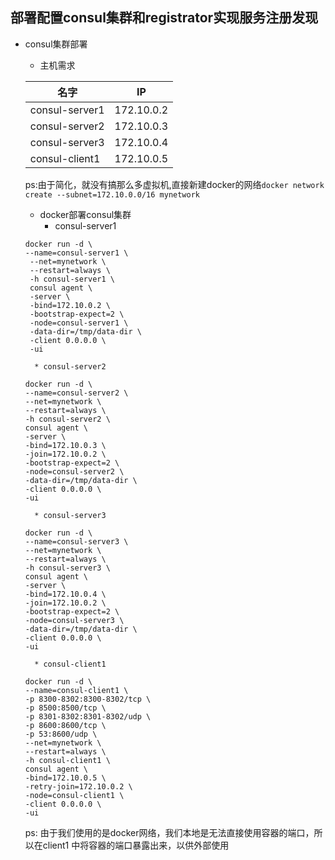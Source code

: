 部署配置consul集群和registrator实现服务注册发现
---
* consul集群部署
    * 主机需求
    
    名字|IP
    ---|---
    consul-server1|172.10.0.2
    consul-server2|172.10.0.3
    consul-server3|172.10.0.4
    consul-client1|172.10.0.5

    ps:由于简化，就没有搞那么多虚拟机,直接新建docker的网络`docker network create --subnet=172.10.0.0/16 mynetwork`
    
    * docker部署consul集群
        * consul-server1
    ```
    docker run -d \
    --name=consul-server1 \
     --net=mynetwork \
     --restart=always \
     -h consul-server1 \
     consul agent \
     -server \
     -bind=172.10.0.2 \
     -bootstrap-expect=2 \
     -node=consul-server1 \
     -data-dir=/tmp/data-dir \
     -client 0.0.0.0 \
     -ui
     ```
        * consul-server2
     ```
     docker run -d \
    --name=consul-server2 \
     --net=mynetwork \
     --restart=always \
     -h consul-server2 \
     consul agent \
     -server \
     -bind=172.10.0.3 \
     -join=172.10.0.2 \
     -bootstrap-expect=2 \
     -node=consul-server2 \
     -data-dir=/tmp/data-dir \
     -client 0.0.0.0 \
     -ui
     ```
        * consul-server3
     ```
     docker run -d \
    --name=consul-server3 \
     --net=mynetwork \
     --restart=always \
     -h consul-server3 \
     consul agent \
     -server \
     -bind=172.10.0.4 \
     -join=172.10.0.2 \
     -bootstrap-expect=2 \
     -node=consul-server3 \
     -data-dir=/tmp/data-dir \
     -client 0.0.0.0 \
     -ui
     ```
        * consul-client1 
     ```
     docker run -d \
    --name=consul-client1 \
    -p 8300-8302:8300-8302/tcp \
    -p 8500:8500/tcp \
    -p 8301-8302:8301-8302/udp \
    -p 8600:8600/tcp \
    -p 53:8600/udp \
    --net=mynetwork \
    --restart=always \
    -h consul-client1 \
    consul agent \
    -bind=172.10.0.5 \
    -retry-join=172.10.0.2 \
    -node=consul-client1 \
    -client 0.0.0.0 \
    -ui
     ```
     ps: 由于我们使用的是docker网络，我们本地是无法直接使用容器的端口，所以在client1 中将容器的端口暴露出来，以供外部使用